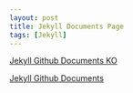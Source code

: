 ```yaml
---
layout: post
title: Jekyll Documents Page
tags: [Jekyll]
---
```


[Jekyll Github Documents KO](http://jekyllrb-ko.github.io/)

[Jekyll Github Documents](https://jekyllrb.com/)
